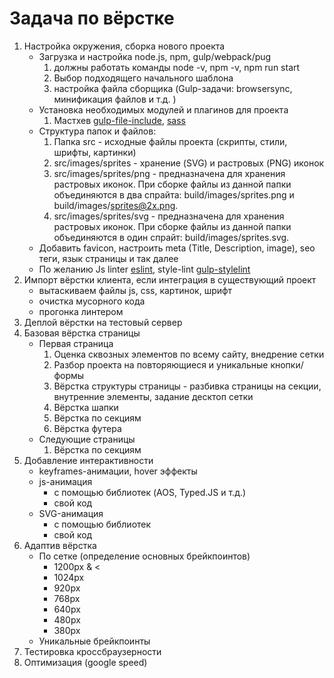 # Задача по вёрстке

1. Настройка окружения, сборка нового проекта
	- Загрузка и настройка node.js, npm, gulp/webpack/pug
        1. должны работать команды node -v, npm -v, npm run start
	    2. Выбор подходящего начального шаблона 
        3. настройка файла сборщика (Gulp-задачи: browsersync, минификация файлов и т.д. )
	- Установка необходимых модулей и плагинов для проекта
        1. Мастхев [gulp-file-include](https://www.npmjs.com/package/gulp-file-include), [sass](https://www.npmjs.com/package/sass)  
	- Структура папок и файлов:
        1. Папка src - исходные файлы проекта (скрипты, стили, шрифты, картинки)
        2. src/images/sprites - хранение (SVG) и растровых (PNG) иконок
        3. src/images/sprites/png - предназначена для хранения растровых иконок. При сборке файлы из данной папки объединяются в два спрайта: build/images/sprites.png и build/images/sprites@2x.png.
        4. src/images/sprites/svg - предназначена для хранения растровых иконок. При сборке файлы из данной папки объединяются в один спрайт: build/images/sprites.svg.
    - Добавить favicon, настроить meta (Title, Description, image), seo теги, язык страницы и так далее 
    - По желанию Js linter [eslint](https://eslint.org/), style-lint [gulp-stylelint](https://www.npmjs.com/package/gulp-stylelint)
2. Импорт вёрстки клиента, если интеграция в существующий проект
    - вытаскиваем файлы js, css, картинок, шрифт
    - очистка мусорного кода
    - прогонка линтером
3. Деплой вёрстки на тестовый сервер
4. Базовая вёрстка страницы
    *  Первая страница 
        1. Оценка сквозных элементов по всему сайту, внедрение сетки
        2. Разбор проекта на повторяющиеся и уникальные кнопки/формы
        3. Вёрстка структуры страницы - разбивка страницы на секции, внутренние элементы, задание десктоп сетки
        4. Вёрстка шапки
        5. Вёрстка по секциям
        6. Вёрстка футера
    * Следующие страницы
        1. Вёрстка по секциям
5. Добавление интерактивности
    - keyframes-анимации, hover эффекты
    - js-анимация 
        * с помощью библиотек (AOS, Typed.JS и т.д.) 
        * свой код
    - SVG-анимация
        * с помощью библиотек 
        * свой код
6. Адаптив вёрстка
    - По сетке (определение основных брейкпоинтов)
        * 1200px & <
        * 1024px
        * 920px
        * 768px
        * 640px
        * 480px
        * 380px
    - Уникальные брейкпоинты
7. Тестировка кроссбраузерности
8. Оптимизация (google speed)



<!-- ```bash
npm run build
``` -->